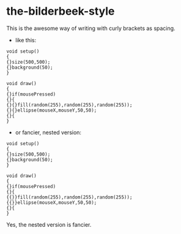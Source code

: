 # the-bilderbeek-style
This is the awesome way of writing with curly brackets as spacing.

* like this:
 
```
void setup()
{
{}size(500,500);
{}background(50);
}

void draw()
{
{}if(mousePressed)
{}{
{}{}fill(random(255),random(255),random(255));
{}{}ellipse(mouseX,mouseY,50,50);
{}{
}
```

* or fancier, nested version:

```
void setup()
{
{}size(500,500);
{}background(50);
}

void draw()
{
{}if(mousePressed)
{}{
{{}}fill(random(255),random(255),random(255));
{{}}ellipse(mouseX,mouseY,50,50);
{}{
}
```

Yes, the nested version is fancier.

